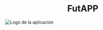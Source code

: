 <h1 align="center">  FutAPP </h1>

![Logo de la aplicación](https://github.com/Mario7423/PFC_Afundacion/assets/113417706/a0e1c160-a554-421b-b5aa-e8a185bd61f6)

